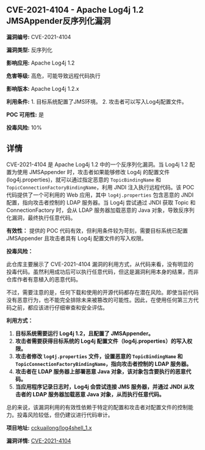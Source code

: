 ## CVE-2021-4104 - Apache Log4j 1.2 JMSAppender反序列化漏洞

**漏洞编号:** CVE-2021-4104

**漏洞类型:** 反序列化

**影响应用:** Apache Log4j 1.2

**危害等级:** 高危，可能导致远程代码执行

**影响版本:** Apache Log4j 1.2.x

**利用条件:** 1. 目标系统配置了JMS环境。
2. 攻击者可以写入Log4j配置文件。

**POC 可用性:** 是

**投毒风险:** 10%

## 详情

CVE-2021-4104 是 Apache Log4j 1.2 中的一个反序列化漏洞。当 Log4j 1.2 配置为使用 JMSAppender 时，攻击者如果能够修改 Log4j 的配置文件 (log4j.properties)，就可以通过指定恶意的 `TopicBindingName` 和 `TopicConnectionFactoryBindingName`，利用 JNDI 注入执行远程代码。该 POC 代码提供了一个可利用的 Web 应用，其中 `log4j.properties` 包含恶意的 JNDI 配置，指向攻击者控制的 LDAP 服务器。当 Log4j 尝试通过 JNDI 获取 Topic 和 ConnectionFactory 时，会从 LDAP 服务器加载恶意的 Java 对象，导致反序列化漏洞，最终执行任意代码。

**有效性：** 提供的 POC 代码有效，但利用条件较为苛刻，需要目标系统已配置 JMSAppender 且攻击者具有 Log4j 配置文件的写入权限。

**投毒风险：**

此仓库主要展示了 CVE-2021-4104 漏洞的利用方式，从代码来看，没有明显的投毒代码。虽然利用成功后可以执行任意代码，但这是漏洞利用本身的结果，而非仓库作者有意植入的恶意代码。

不过，需要注意的是，任何下载和使用的开源代码都存在潜在风险。即使当前代码没有恶意行为，也不能完全排除未来被篡改的可能性。因此，在使用任何第三方代码之前，都应该进行仔细审查和安全评估。

**利用方式：**

1.  **目标系统需要运行 Log4j 1.2，且配置了 JMSAppender。**
2.  **攻击者需要获得目标系统的 Log4j 配置文件（log4j.properties）的写入权限。**
3.  **攻击者修改 `log4j.properties` 文件，设置恶意的 `TopicBindingName` 和 `TopicConnectionFactoryBindingName`，指向攻击者控制的 LDAP 服务器。**
4.  **攻击者在 LDAP 服务器上部署恶意 Java 对象，该对象包含要执行的恶意代码。**
5.  **当应用程序记录日志时，Log4j 会尝试连接 JMS 服务器，并通过 JNDI 从攻击者的 LDAP 服务器加载恶意 Java 对象，从而执行任意代码。**

总的来说，该漏洞利用的有效性依赖于特定的配置和攻击者对配置文件的控制能力。投毒风险较低，但仍建议进行代码审计。

**项目地址:** [cckuailong/log4shell_1.x](https://github.com/cckuailong/log4shell_1.x)

**漏洞详情:** [CVE-2021-4104](https://nvd.nist.gov/vuln/detail/CVE-2021-4104)